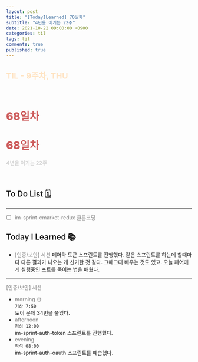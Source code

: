 ```yaml
---
layout: post
title: "[TodayILearned] 70일차"
subtitle: "4년을 이기는 22주"
date: 2021-10-22 09:00:00 +0900
categories: til
tags: til
comments: true
published: true
---
```


## <span style="color:Bisque;font-size: 22px">TIL - 9주차, THU</span>

<br />

# **<span style="font-weight:900;color:indianred">68일차</span>**

# **<span style="font-weight:900;color:indianred">68일차</span>**

**<span style="color:lightgray">4년을 이기는 22주</span>**

<br />

## <span style="font-weight:600">To Do List</span> 🗓

---

- [ ] <span style="color:gray">im-sprint-cmarket-redux 클론코딩</span>

## <span style="font-weight:600">Today I Learned</span> 📚

- <span style="color:gray">[인증/보안] 세션</span>
  페어와 토큰 스프린트를 진행했다. 같은 스프린트를 하는데 할때마다 다른 결과가 나오는 게 신기한 것 같다. 그때그때 배우는 것도 있고. 오늘 페어에게 실행중인 포트를 죽이는 법을 배웠다.

---

<span style="color:gray">[인증/보안] 세션</span>

- <span style="color:gray">morning 🌞</span> <br>
  `기상 7:50` <br>
  토이 문제 34번을 풀었다.
- <span style="color:gray">afternoon</span> <br>
  `점심 12:00`<br>
  im-sprint-auth-token 스프린트를 진행했다.
- <span style="color:gray">evening</span> <br>
  `착석 08:00`<br>
  im-sprint-auth-oauth 스프린트를 예습했다.
